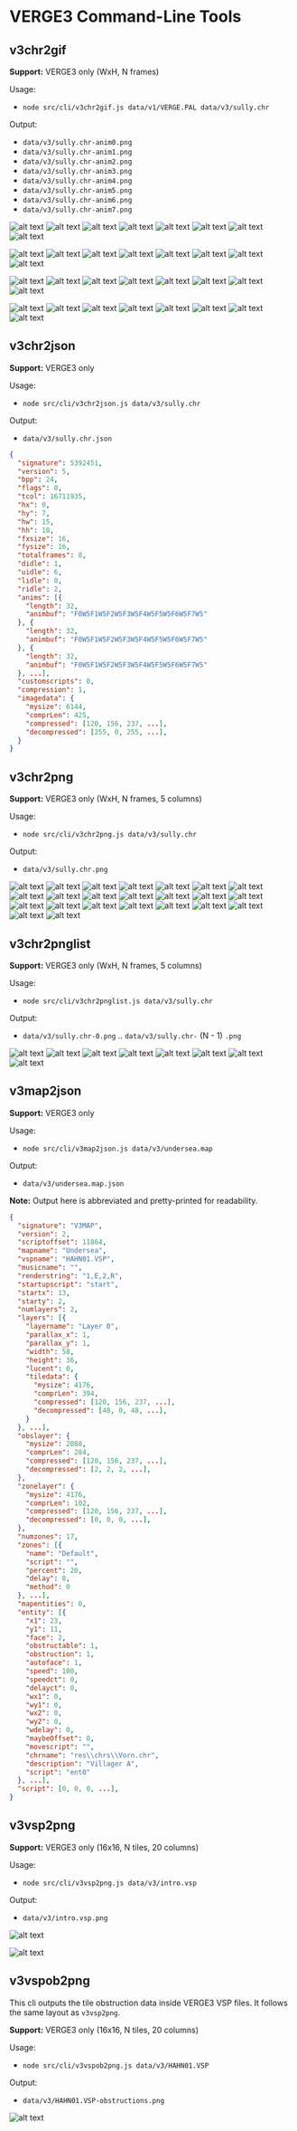 # VERGE3 Command-Line Tools

## v3chr2gif

**Support:** VERGE3 only (WxH, N frames)

Usage:

- `node src/cli/v3chr2gif.js data/v1/VERGE.PAL data/v3/sully.chr`

Output:

- `data/v3/sully.chr-anim0.png`
- `data/v3/sully.chr-anim1.png`
- `data/v3/sully.chr-anim2.png`
- `data/v3/sully.chr-anim3.png`
- `data/v3/sully.chr-anim4.png`
- `data/v3/sully.chr-anim5.png`
- `data/v3/sully.chr-anim6.png`
- `data/v3/sully.chr-anim7.png`

![alt text](/img/v3/sully.chr-anim0.gif?raw=true "a sample of v3chr2gif cli output")
![alt text](/img/v3/sully.chr-anim1.gif?raw=true "a sample of v3chr2gif cli output")
![alt text](/img/v3/sully.chr-anim2.gif?raw=true "a sample of v3chr2gif cli output")
![alt text](/img/v3/sully.chr-anim3.gif?raw=true "a sample of v3chr2gif cli output")
![alt text](/img/v3/sully.chr-anim4.gif?raw=true "a sample of v3chr2gif cli output")
![alt text](/img/v3/sully.chr-anim5.gif?raw=true "a sample of v3chr2gif cli output")
![alt text](/img/v3/sully.chr-anim6.gif?raw=true "a sample of v3chr2gif cli output")
![alt text](/img/v3/sully.chr-anim7.gif?raw=true "a sample of v3chr2gif cli output")

![alt text](/img/v3/lil_stan.chr-anim0.gif?raw=true "a sample of v3chr2gif cli output")
![alt text](/img/v3/lil_stan.chr-anim1.gif?raw=true "a sample of v3chr2gif cli output")
![alt text](/img/v3/lil_stan.chr-anim2.gif?raw=true "a sample of v3chr2gif cli output")
![alt text](/img/v3/lil_stan.chr-anim3.gif?raw=true "a sample of v3chr2gif cli output")
![alt text](/img/v3/lil_stan.chr-anim4.gif?raw=true "a sample of v3chr2gif cli output")
![alt text](/img/v3/lil_stan.chr-anim5.gif?raw=true "a sample of v3chr2gif cli output")
![alt text](/img/v3/lil_stan.chr-anim6.gif?raw=true "a sample of v3chr2gif cli output")
![alt text](/img/v3/lil_stan.chr-anim7.gif?raw=true "a sample of v3chr2gif cli output")

![alt text](/img/v3/stan.chr-anim0.gif?raw=true "a sample of v3chr2gif cli output")
![alt text](/img/v3/stan.chr-anim1.gif?raw=true "a sample of v3chr2gif cli output")
![alt text](/img/v3/stan.chr-anim2.gif?raw=true "a sample of v3chr2gif cli output")
![alt text](/img/v3/stan.chr-anim3.gif?raw=true "a sample of v3chr2gif cli output")
![alt text](/img/v3/stan.chr-anim4.gif?raw=true "a sample of v3chr2gif cli output")
![alt text](/img/v3/stan.chr-anim5.gif?raw=true "a sample of v3chr2gif cli output")
![alt text](/img/v3/stan.chr-anim6.gif?raw=true "a sample of v3chr2gif cli output")
![alt text](/img/v3/stan.chr-anim7.gif?raw=true "a sample of v3chr2gif cli output")

![alt text](/img/v3/sprite_kiel1.chr-anim0.gif?raw=true "a sample of v3chr2gif cli output")
![alt text](/img/v3/sprite_kiel1.chr-anim1.gif?raw=true "a sample of v3chr2gif cli output")
![alt text](/img/v3/sprite_kiel1.chr-anim2.gif?raw=true "a sample of v3chr2gif cli output")
![alt text](/img/v3/sprite_kiel1.chr-anim3.gif?raw=true "a sample of v3chr2gif cli output")
![alt text](/img/v3/sprite_kiel1.chr-anim4.gif?raw=true "a sample of v3chr2gif cli output")
![alt text](/img/v3/sprite_kiel1.chr-anim5.gif?raw=true "a sample of v3chr2gif cli output")
![alt text](/img/v3/sprite_kiel1.chr-anim6.gif?raw=true "a sample of v3chr2gif cli output")
![alt text](/img/v3/sprite_kiel1.chr-anim7.gif?raw=true "a sample of v3chr2gif cli output")

## v3chr2json

**Support:** VERGE3 only

Usage:

- `node src/cli/v3chr2json.js data/v3/sully.chr`

Output:

- `data/v3/sully.chr.json`

```json
{
  "signature": 5392451,
  "version": 5,
  "bpp": 24,
  "flags": 0,
  "tcol": 16711935,
  "hx": 0,
  "hy": 7,
  "hw": 15,
  "hh": 10,
  "fxsize": 16,
  "fysize": 16,
  "totalframes": 8,
  "didle": 1,
  "uidle": 6,
  "lidle": 0,
  "ridle": 2,
  "anims": [{
    "length": 32,
    "animbuf": "F0W5F1W5F2W5F3W5F4W5F5W5F6W5F7W5"
  }, {
    "length": 32,
    "animbuf": "F0W5F1W5F2W5F3W5F4W5F5W5F6W5F7W5"
  }, {
    "length": 32,
    "animbuf": "F0W5F1W5F2W5F3W5F4W5F5W5F6W5F7W5"
  }, ...],
  "customscripts": 0,
  "compression": 1,
  "imagedata": {
    "mysize": 6144,
    "comprLen": 425,
    "compressed": [120, 156, 237, ...],
    "decompressed": [255, 0, 255, ...],
  }
}
```

## v3chr2png

**Support:** VERGE3 only (WxH, N frames, 5 columns)

Usage:

- `node src/cli/v3chr2png.js data/v3/sully.chr`

Output:

- `data/v3/sully.chr.png`

![alt text](/img/v3/sully.chr.png?raw=true "a sample of v3chr2png cli output")
![alt text](/img/v3/bubba.chr.png?raw=true "a sample of v3chr2png cli output")
![alt text](/img/v3/crystal.chr.png?raw=true "a sample of v3chr2png cli output")
![alt text](/img/v3/darin.chr.png?raw=true "a sample of v3chr2png cli output")
![alt text](/img/v3/darin2.chr.png?raw=true "a sample of v3chr2png cli output")
![alt text](/img/v3/darin3.chr.png?raw=true "a sample of v3chr2png cli output")
![alt text](/img/v3/darin4.chr.png?raw=true "a sample of v3chr2png cli output")
![alt text](/img/v3/darin5.chr.png?raw=true "a sample of v3chr2png cli output")
![alt text](/img/v3/darin6.chr.png?raw=true "a sample of v3chr2png cli output")
![alt text](/img/v3/darin7.chr.png?raw=true "a sample of v3chr2png cli output")
![alt text](/img/v3/darin8.chr.png?raw=true "a sample of v3chr2png cli output")
![alt text](/img/v3/darin9.chr.png?raw=true "a sample of v3chr2png cli output")
![alt text](/img/v3/dexter.chr.png?raw=true "a sample of v3chr2png cli output")
![alt text](/img/v3/galfrey.chr.png?raw=true "a sample of v3chr2png cli output")
![alt text](/img/v3/kadan.chr.png?raw=true "a sample of v3chr2png cli output")
![alt text](/img/v3/lil_stan.chr.png?raw=true "a sample of v3chr2png cli output")
![alt text](/img/v3/sara.chr.png?raw=true "a sample of v3chr2png cli output")
![alt text](/img/v3/stan.chr.png?raw=true "a sample of v3chr2png cli output")
![alt text](/img/v3/vorn.chr.png?raw=true "a sample of v3chr2png cli output")
![alt text](/img/v3/walker01.chr.png?raw=true "a sample of v3chr2png cli output")
![alt text](/img/v3/walker02.chr.png?raw=true "a sample of v3chr2png cli output")
![alt text](/img/v3/walker03.chr.png?raw=true "a sample of v3chr2png cli output")
![alt text](/img/v3/walker04.chr.png?raw=true "a sample of v3chr2png cli output")

## v3chr2pnglist

**Support:** VERGE3 only (WxH, N frames, 5 columns)

Usage:

- `node src/cli/v3chr2pnglist.js data/v3/sully.chr`

Output:

- `data/v3/sully.chr-0.png` .. `data/v3/sully.chr-` (N - 1) `.png`

![alt text](/img/v3/sully.chr-0.png?raw=true "a sample of v3chr2pnglist cli output")
![alt text](/img/v3/sully.chr-1.png?raw=true "a sample of v3chr2pnglist cli output")
![alt text](/img/v3/sully.chr-2.png?raw=true "a sample of v3chr2pnglist cli output")
![alt text](/img/v3/sully.chr-3.png?raw=true "a sample of v3chr2pnglist cli output")
![alt text](/img/v3/sully.chr-4.png?raw=true "a sample of v3chr2pnglist cli output")
![alt text](/img/v3/sully.chr-5.png?raw=true "a sample of v3chr2pnglist cli output")
![alt text](/img/v3/sully.chr-6.png?raw=true "a sample of v3chr2pnglist cli output")
![alt text](/img/v3/sully.chr-7.png?raw=true "a sample of v3chr2pnglist cli output")

## v3map2json

**Support:** VERGE3 only

Usage:

- `node src/cli/v3map2json.js data/v3/undersea.map`

Output:

- `data/v3/undersea.map.json`

**Note:** Output here is abbreviated and pretty-printed for readability.

```json
{
  "signature": "V3MAP",
  "version": 2,
  "scriptoffset": 11864,
  "mapname": "Undersea",
  "vspname": "HAHN01.VSP",
  "musicname": "",
  "renderstring": "1,E,2,R",
  "startupscript": "start",
  "startx": 13,
  "starty": 2,
  "numlayers": 2,
  "layers": [{
    "layername": "Layer 0",
    "parallax_x": 1,
    "parallax_y": 1,
    "width": 58,
    "height": 36,
    "lucent": 0,
    "tiledata": {
      "mysize": 4176,
      "comprLen": 394,
      "compressed": [120, 156, 237, ...],
      "decompressed": [48, 0, 48, ...],
    }
  }, ...],
  "obslayer": {
    "mysize": 2088,
    "comprLen": 284,
    "compressed": [120, 156, 237, ...],
    "decompressed": [2, 2, 2, ...],
  },
  "zonelayer": {
    "mysize": 4176,
    "comprLen": 102,
    "compressed": [120, 156, 237, ...],
    "decompressed": [0, 0, 0, ...],
  },
  "numzones": 17,
  "zones": [{
    "name": "Default",
    "script": "",
    "percent": 20,
    "delay": 8,
    "method": 0
  }, ...],
  "mapentities": 0,
  "entity": [{
    "x1": 23,
    "y1": 11,
    "face": 2,
    "obstructable": 1,
    "obstruction": 1,
    "autoface": 1,
    "speed": 100,
    "speedct": 0,
    "delayct": 0,
    "wx1": 0,
    "wy1": 0,
    "wx2": 0,
    "wy2": 0,
    "wdelay": 0,
    "maybeOffset": 0,
    "movescript": "",
    "chrname": "res\\chrs\\Vorn.chr",
    "description": "Villager A",
    "script": "ent0"
  }, ...],
  "script": [0, 0, 0, ...],
}
```

## v3vsp2png

**Support:** VERGE3 only (16x16, N tiles, 20 columns)

Usage:

- `node src/cli/v3vsp2png.js data/v3/intro.vsp`

Output:

- `data/v3/intro.vsp.png`

![alt text](/img/v3/intro.vsp.png?raw=true "a sample of v3vsp2png cli output")

![alt text](/img/v3/HAHN01.VSP.png?raw=true "a sample of v3vsp2png cli output")

## v3vspob2png

This cli outputs the tile obstruction data inside VERGE3 VSP files. It follows the same layout as `v3vsp2png`.

**Support:** VERGE3 only (16x16, N tiles, 20 columns)

Usage:

- `node src/cli/v3vspob2png.js data/v3/HAHN01.VSP`

Output:

- `data/v3/HAHN01.VSP-obstructions.png`

![alt text](/img/v3/HAHN01.VSP-obstructions.png?raw=true "a sample of v3vspob2png cli output")

